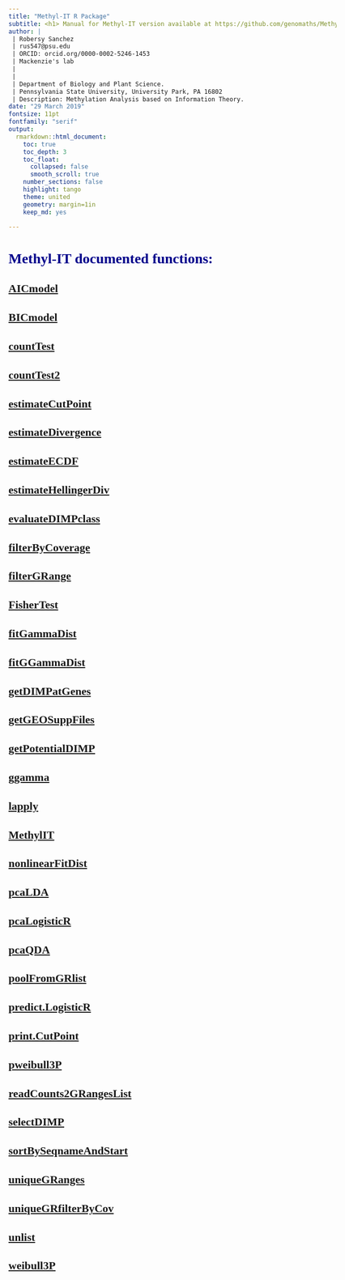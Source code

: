 ```yaml
---
title: "Methyl-IT R Package"
subtitle: <h1> Manual for Methyl-IT version available at https://github.com/genomaths/MethylIT </h1>
author: |
 | Robersy Sanchez
 | rus547@psu.edu
 | ORCID: orcid.org/0000-0002-5246-1453
 | Mackenzie's lab    
 |
 |
 | Department of Biology and Plant Science. 
 | Pennsylvania State University, University Park, PA 16802
 | Description: Methylation Analysis based on Information Theory.
date: "29 March 2019"
fontsize: 11pt
fontfamily: "serif"
output:
  rmarkdown::html_document: 
    toc: true
    toc_depth: 3
    toc_float: 
      collapsed: false
      smooth_scroll: true
    number_sections: false
    highlight: tango
    theme: united
    geometry: margin=1in
    keep_md: yes

---
```


<style type="text/css">

body{ /* Normal  */
      font-size: 18px;
      font-family: "Times New Roman", Times, serif;
      text-align: justify
}
td {  /* Table  */
  font-size: 8px;
}

h1.title {
  font-size: 38px;
  font-family: "Times New Roman", Times, serif;
  color: DarkRed;
  .subTitle {
  font-size: 24px;
  font-family: "Times New Roman", Times, serif;
  color: DarkRed;
  }
}

h1 { /* Header 1 */
  font-size: 28px;
  font-family: "Times New Roman", Times, serif;
  color: DarkBlue;
}
h2 { /* Header 2 */
    font-size: 22px;
    color: DarkBlue;
    font-family: "Times New Roman", Times, serif;
}
h3 { /* Header 3 */
   font-size: 18px;
   color: DarkBlue;
   font-family: "Times New Roman", Times, serif;
}
code.r{ /* Code block */
    font-size: 12px;
}
pre { /* Code block - determines code spacing between lines */
    font-size: 14px;
}
</style>


# Methyl-IT documented functions:

## [AICmodel](https://genomaths.github.io/MethylIT_HTML_Manual/AICmodel.html)  
## [BICmodel](https://genomaths.github.io/MethylIT_HTML_Manual/BICmodel.html)                                    
## [countTest](https://genomaths.github.io/MethylIT_HTML_Manual/countTest.html)                                  
## [countTest2](https://genomaths.github.io/MethylIT_HTML_Manual/countTest2.html)                                
## [estimateCutPoint](https://genomaths.github.io/MethylIT_HTML_Manual/estimateCutPoint.html)                    
## [estimateDivergence](https://genomaths.github.io/MethylIT_HTML_Manual/estimateDivergence.html)                
## [estimateECDF](https://genomaths.github.io/MethylIT_HTML_Manual/estimateECDF.html)          
## [estimateHellingerDiv](https://genomaths.github.io/MethylIT_HTML_Manual/estimateHellingerDiv.html)            
## [evaluateDIMPclass](https://genomaths.github.io/MethylIT_HTML_Manual/evaluateDIMPclass.html)                  
## [filterByCoverage](https://genomaths.github.io/MethylIT_HTML_Manual/filterByCoverage.html)                    
## [filterGRange](https://genomaths.github.io/MethylIT_HTML_Manual/filterGRange.html)                            
## [FisherTest](https://genomaths.github.io/MethylIT_HTML_Manual/FisherTest.html)                                
## [fitGammaDist](https://genomaths.github.io/MethylIT_HTML_Manual/fitGammaDist.html)                            
## [fitGGammaDist](https://genomaths.github.io/MethylIT_HTML_Manual/fitGGammaDist.html)                          
## [getDIMPatGenes](https://genomaths.github.io/MethylIT_HTML_Manual/getDIMPatGenes.html)                        
## [getGEOSuppFiles](https://genomaths.github.io/MethylIT_HTML_Manual/getGEOSuppFiles.html)                      
## [getPotentialDIMP](https://genomaths.github.io/MethylIT_HTML_Manual/getPotentialDIMP.html)                    
## [ggamma](https://genomaths.github.io/MethylIT_HTML_Manual/ggamma.html)                                        
## [lapply](https://genomaths.github.io/MethylIT_HTML_Manual/lapply.html)                                        
## [MethylIT](https://genomaths.github.io/MethylIT_HTML_Manual/MethylIT.html)                                    
## [nonlinearFitDist](https://genomaths.github.io/MethylIT_HTML_Manual/nonlinearFitDist.html)                    
## [pcaLDA](https://genomaths.github.io/MethylIT_HTML_Manual/pcaLDA.html)                                        
## [pcaLogisticR](https://genomaths.github.io/MethylIT_HTML_Manual/pcaLogisticR.html)                            
## [pcaQDA](https://genomaths.github.io/MethylIT_HTML_Manual/pcaQDA.html)                                        
## [poolFromGRlist](https://genomaths.github.io/MethylIT_HTML_Manual/poolFromGRlist.html)                        
## [predict.LogisticR](https://genomaths.github.io/MethylIT_HTML_Manual/predict.LogisticR.html)                  
## [print.CutPoint](https://genomaths.github.io/MethylIT_HTML_Manual/print.CutPoint.html)                        
## [pweibull3P](https://genomaths.github.io/MethylIT_HTML_Manual/pweibull3P.html)                                
## [readCounts2GRangesList](https://genomaths.github.io/MethylIT_HTML_Manual/readCounts2GRangesList.html)        
## [selectDIMP](https://genomaths.github.io/MethylIT_HTML_Manual/selectDIMP.html)                                
## [sortBySeqnameAndStart](https://genomaths.github.io/MethylIT_HTML_Manual/sortBySeqnameAndStart.html)          
## [uniqueGRanges](https://genomaths.github.io/MethylIT_HTML_Manual/uniqueGRanges.html)                          
## [uniqueGRfilterByCov](https://genomaths.github.io/MethylIT_HTML_Manual/uniqueGRfilterByCov.html)              
## [unlist](https://genomaths.github.io/MethylIT_HTML_Manual/unlist.html)                                        
## [weibull3P](https://genomaths.github.io/MethylIT_HTML_Manual/weibull3P.html) 


